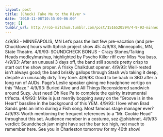```yaml
---
layout: post
title: (Check) Take Me to the River >
date: '2010-11-08T10:55:00-06:00'
tags: []
tumblr_url: http://rob-mitchum.tumblr.com/post/1516520594/4-9-93-minneapolis-mn-lets-pass-the-last-few
---
```


4/9/93 - MINNEAPOLIS, MN
Let’s pass the last few pre-vacation (and pre-Chucktown) hours with #phish project show 45: 4/9/93, Minneapolis, MN, State Theatre.
4/9/93: SOUNDCHECK BONUS - Crazy Stones/Talking Heads medley/mashup, highlighted by Psycho Killer riff over Miss You bass.
4/9/93: After an unusual 3 days off, the band still sounds pretty crisp to start out the show proper. A frisky Chalkdust opener.
4/9/93: Well-rested isn’t always good; the band briskly gallops through Stash w/o taking it deep, despite an unusually dirty Trey tone.
4/9/93: Good to be back in SBD after a long run of AUDs. Page’s Leslie speaker giving me headphone vertigo on this “Maze.”
4/9/93: Buried Alive and All Things Reconsidered sandwich around Suzy. Just need Oh Kee Pa to complete the quirky instrumental trifecta.
4/9/93: Mike is just merrily bopping away on the “Groove is in the Heart” bassline in the background of this YEM.
4/9/93: I love when Brad Sands gets an intro during a Fish song. Most famous stage manager ever?
4/9/93: Worth mentioning the frequent references to a “Mr. Cookie Head” throughout this set. Audience member in a costume, sez @phishnet.
4/9/93 verdict: Soundcheck jam might have set the bar too high, not much to remember here. See you in Charleston tomorrow for my 40th show!
